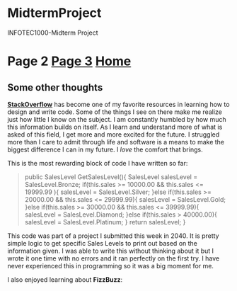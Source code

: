 # MidtermProject
INFOTEC1000-Midterm Project
# Page 2 [Page 3](Page3.md) [Home](README.md)
## Some other thoughts

**[StackOverflow](https://stackoverflow.com/)** has become one of my favorite resources in learning how to design and write code. Some of the things I see on there make 
me realize just how little I know on the subject. I am constantly humbled by how much this information builds on itself. As I learn and understand more of what 
is asked of this field, I get more and more excited for the future. I struggled more than I care to admit through life and software is a means to make the biggest 
difference I can in my future. 
I *love* the comfort that brings. 

This is the most rewarding block of code I have written so far:

> public SalesLevel GetSalesLevel(){
>            SalesLevel salesLevel = SalesLevel.Bronze;
>            if(this.sales >= 10000.00 && this.sales <= 19999.99 ){
>                salesLevel = SalesLevel.Silver;
>            }else if(this.sales >= 20000.00 && this.sales <= 29999.99){
>                salesLevel = SalesLevel.Gold;
>            }else if(this.sales >= 30000.00 && this.sales <= 39999.99){
>                salesLevel = SalesLevel.Diamond;
>            }else if(this.sales > 40000.00){
>                salesLevel = SalesLevel.Platinum;
>            }
>            return salesLevel;
>        }
        
This code was part of a project I submitted this week in 2040. It is pretty simple logic to get specific Sales Levels to print out based on the information given. 
I was able to write this without thinking about it but I wrote it one time with no errors and it ran perfectly on the first try. I have never experienced this 
in programming so it was a big moment for me. 

I also enjoyed learning about **FizzBuzz**:

<!DOCTYPE html>
<html>
<head>
<meta charset="UTF-8">
<title>Fizz Buzz</title>
<script>

function fizzbuzz() {
	var display = document.getElementById('display');
	var displayHTML = "";
	for (i = 0; i < 100; i++) {
		displayHTML += "<p>" + i + "</p>";
	}
	display.innerHTML = displayHTML;
}

</script>

</head>

<body onload="fizzbuzz()">
<div id="display">

</div>
</body>

</html>
